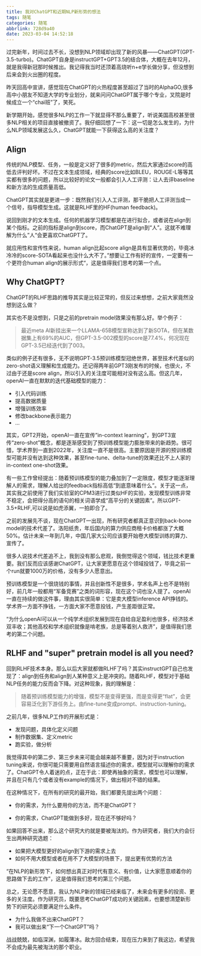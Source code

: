 ```yaml
---
title: 我对ChatGPT和近期NLP新形势的想法
tags: 随笔
categories: 随笔
abbrlink: 728d9a40
date: 2023-03-04 14:52:18
---
```


过完新年，时间过去不长，没想到NLP领域却出现了新的风暴——ChatGPT(GPT-3.5-turbo)。ChatGPT自身是instructGPT+GPT3.5的结合体，大概在去年12月，就是我得新冠那时候推出。我记得我当时还顶着高烧听n+e学长做分享，但没想到后来会到火出圈的程度。

<!-- more -->

昨天回高中宣讲，感觉现在ChatGPT的火热程度甚至超过了当时的AlphaGO,很多高中小朋友不知道大学的专业划分，就来问问ChatGPT属于哪个专业，叉院是时候成立一个“chaì班”了，笑死。

新学期开始，感觉很多NLP的工作一下就显得不那么重要了，听说美国高校甚至很多NLP相关的项目直接被撤资了。我仔细回想了一下：这一切是怎么发生的，为什么NLP领域发展这么久，ChatGPT就能一下获得这么高的关注度？

## Align

传统的NLP模型、任务，一般是定义好了很多的metric，然后大家通过score的高低去评判好坏。不过在文本生成领域，经典的score比如BLEU，ROUGE-L等等其实都有很多的问题，所以比较好的论文一般都会引入人工评测：让人去评baseline和新方法的生成质量高低。

ChatGPT其实就是更进一步：既然我们引入人工评测，那干脆把人工评测当成一个信号，指导模型生成。这就是RLHF里的HF(human feedback)。

说回到刚才的文本生成。任何的机器学习模型都是在进行拟合，或者说在align到某个指标。之前的指标是align到score，而ChatGPT是align到“人”。这就不难理解为什么”人“会更喜欢ChatGPT了。

就应用性和宣传性来说，human align比起score align是具有显著优势的，毕竟冰冷冷的score-SOTA看起来也没什么大不了。”想要让工作有好的宣传，一定要有一个更符合human align的展示形式“，这是值得我们思考的第一个点。



## Why ChatGPT?

ChatGPT的RLHF思路的推导其实是比较正常的，但反过来想想，之前大家竟然没想到这么做？

其实也不是没想到，只是之前的pretrain model效果没有那么好。举个例子：

> 最近meta AI新挂出来一个LLAMA-65B模型宣称达到了新SOTA，但在某数据集上有69%的AUC，但GPT-3.5-002模型的score是77.4%，何况现在GPT-3.5已经迭代到了003。

类似的例子还有很多，无不说明GPT-3.5预训练模型冠绝世界，甚至技术代差似的zero-shot语义理解和生成能力。还记得两年前GPT3刚发布的时候，也很火，不过由于还是score align，所以引入的关注度可能相对没有这么高。但这几年，openAI一直在默默的迭代基础模型的能力：

- 引入代码训练
- 提高数据质量
- 增强训练效率
- 修改backbone表示能力
- ...

其实，GPT2开始，openAI一直在宣传”in-context learning”，到GPT3宣传“zero-shot”概念，都是逐渐感受到了预训练模型能力膨胀带来的新趋势。很可惜，学术界到一直到2022年，关注度一直不是很高。主要原因是开源的预训练模型可能并没有达到这种效果，甚至fine-tune、delta-tune的效果还比不上人家的in-context one-shot效果。

有一些工作曾经提出：随着预训练模型的能力叠加到了一定限度，模型才能逐渐理解人的需求，理解人给出的feedback指标高低“到底意味着什么”。关于这一点，其实我之前使用了我们实验室的CPM3进行过类似HF的实验，发现模型训练非常不稳定，会把得分高的语句的相关词语学成“高平分的关键因素”。所以GPT-3.5+RLHF,可以说是如虎添翼，一拍即合了。

之前的发展先不谈，现在ChatGPT一出现，所有研究者都真正意识到back-bone model的技术代差了。洛阳纸贵，年后国内的算力供应商租卡价格都涨了大概50%。估计未来一年到几年，中国几家大公司应该要开始卷大模型训练的算力、宣传了。

很多人说技术代差追不上，我到没有那么悲观，我倒觉得这个领域，钱比技术更重要。我们反而应该感谢ChatGPT，让大家更愿意在这个领域投钱了，毕竟之前一个run就要1000万的价格，没有多少人愿意出。

预训练模型是一个很烧钱的事情，并且创新性不是很多，学术名声上也不是特别好，前几年一般都用“军备竞赛”之类的词形容，现在这个词也没人提了。openAI一直在持续的做这件事，理由其实很简单：它是卖大模型inference API挣钱的。学术界一方面不挣钱，一方面大家不愿意投钱，产生差距很正常。

“为什么openAI可以从一个纯学术组织发展到现在自给自足盈利也很多，经济技术双丰收；其他高校和学术组织就像是啃老族，总是等着别人救济”，是值得我们思考的第二个问题。



## RLHF and "super" pretrain model is all you need?

回到RLHF技术本身。那么以后大家就都做RLHF了吗？其实instructGPT自己也发现了：align到任务和align到人某种意义上是冲突的。随着RLHF，模型对于基础NLP任务的能力反而会下降。对这种现象，我的理解是：

> 随着预训练模型能力的增强，模型不是变得更强，而是变得更“flat”，会更容易泛化到下游任务上。由fine-tune变成prompt、instruction-tuning。

之前几年，很多NLP工作的开展形式是：

- 发现问题，具体化定义问题
- 制作数据集、定义metric
- 跑实验，做分析

我觉得其中的第二步、第三步未来可能会越来越不重要，因为对于instruction tuning来说，你很可能只需要用自然语言描述你的需求，模型就可以理解你的需求了。ChatGPT令人着迷的点，正在于此：即使再抽象的需求，模型也可以理解，并且在只有几个或者没有example的情况下，做出相对不错的结果。

在这种情况下，在所有的研究的最开始，我们都要先提出两个问题：

- 你的需求，为什么要用你的方法，而不是ChatGPT？

- 你的需求，ChatGPT能做到多好，现在还不够好吗？

如果回答不出来，那么这个研究大约就是要被淘汰的。作为研究者，我们大约会衍生出两种研究选题：

- 如果把大模型更好的align到下游的需求上去
- 如何不用大模型或者在用不了大模型的场景下，提出更有优势的方法

“在NLP的新形势下，如何想出真正对时代有意义、有价值，让大家愿意顺着你的思路做下去的工作”，这是值得我们思考的第三个问题。



总之，无论愿不愿意，我认为NLP新的领域已经来临了，未来会有更多的投资、更多的关注度。作为研究员，既要思考ChatGPT成功的关键因素，也要想清楚新形势下的研究必须要满足什么条件。

- 为什么我做不出来ChatGPT？
- 我可以做出来“下一个ChatGPT”吗？

战战兢兢，如临深渊，如履薄冰。敌方回合结束，现在压力来到了我这边，希望我不会成为最先被淘汰的那个职业。
